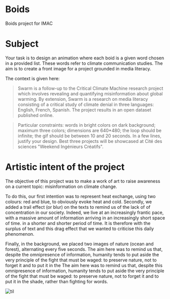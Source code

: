 # Boids
Boids project for IMAC

# Subject

Your task is to design an animation where each boid is a given word chosen in a provided list. These words refer to climate communication studies. The aim is to create a front image for a project grounded in media literacy.

The context is given here:

> Swarm is a follow-up to the Critical Climate Machine research project which involves revealing and quantifying misinformation about global warming. By extension, Swarm is a research on media literacy consisting of a critical study of climate denial in three languages: English, French, Spanish. The project results in an open dataset published online.

> Particular constraints: words in bright colors on dark background; maximum three colors; dimensions are 640*480; the loop should be infinite; the gif should be between 10 and 20 seconds. In a few lines, justify your design. Best three projects will be showcased at Cité des sciences "Weekend Ingénieurs Créatifs".


# Artistic intent of the project

The objective of this project was to make a work of art to raise awareness on a current topic: misinformation on climate change. 

To do this, our first intention was to represent heat exchange, using two colours: red and blue,
to obviously evoke heat and cold. Secondly, we added a trail effect (or blur) on the texts to remind us of the lack of
of concentration in our society. Indeed, we live at an increasingly frantic pace, with a massive amount of information arriving in an increasingly short space of time. 
in a shorter and shorter period of time. It is therefore with the surplus of text and this drag effect that we wanted to criticise this daily phenomenon.

Finally, in the background, we placed two images of nature (ocean and forest), alternating every five seconds. The aim here was 
to remind us that, despite the omnipresence of information, humanity tends to put aside the very principle of the fight that must be waged: to preserve nature, not to forget it and to put it in the 
The aim here was to remind us that, despite this omnipresence of information, humanity tends to put aside the very principle of the fight that must be waged: to preserve nature, not to forget it and to put it in the shade, rather than fighting for words.  


![til](./BONAFE-BILLOTTA-boids.gif)
